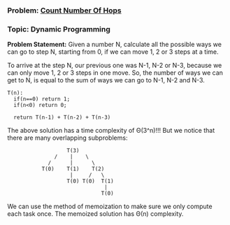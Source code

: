 ### Problem: [Count Number Of Hops](https://practice.geeksforgeeks.org/problems/count-number-of-hops/0)
### Topic: Dynamic Programming


__Problem Statement:__ Given a number N, calculate all the possible ways we can go to step N, starting from 0, if we can move 1, 2 or 3 steps at a time.

To arrive at the step N, our previous one was N-1, N-2 or N-3, because we can only move 1, 2 or 3 steps in one move.
So, the number of ways we can get to N, is equal to the sum of ways we can go to N-1, N-2 and N-3.

```
T(n):
  if(n==0) return 1;
  if(n<0) return 0;

  return T(n-1) + T(n-2) + T(n-3)
```

The above solution has a time complexity of Θ(3^n)!!! But we notice that there are many overlapping subproblems:


```
                   T(3)
               /    |    \
             /      |      \
           T(0)    T(1)    T(2)
                    |     /   \
                   T(0) T(0)  T(1)
                               |
                              T(0)
```

We can use the method of memoization to make sure we only compute each task once. The memoized solution has Θ(n) complexity.
